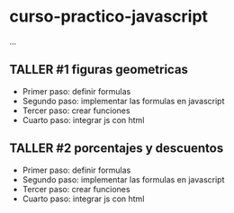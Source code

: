 # curso-practico-javascript

...
## TALLER #1 figuras geometricas
- Primer paso: definir formulas
- Segundo paso: implementar las formulas en javascript
- Tercer paso: crear funciones
- Cuarto paso: integrar js con html

## TALLER #2 porcentajes y descuentos
- Primer paso: definir formulas
- Segundo paso: implementar las formulas en javascript
- Tercer paso: crear funciones
- Cuarto paso: integrar js con html